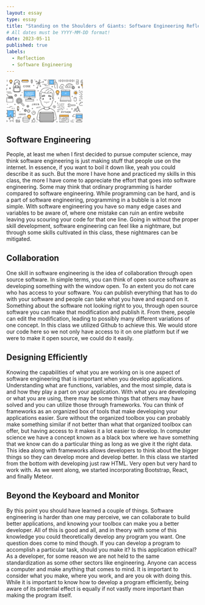 ```yaml
---
layout: essay
type: essay
title: "Standing on the Shoulders of Giants: Software Engineering Reflection"
# All dates must be YYYY-MM-DD format!
date: 2023-05-11
published: true
labels:
  - Reflection
  - Software Engineering
---
```


<img width="200px" class="rounded float-start pe-4" src="../img/Software-Engineering/top.png">

## Software Engineering
People, at least me when I first decided to pursue computer science, may think software engineering is just making stuff that people use on the internet. In essence, if you want to boil it down like, yeah you could describe it as such. But the more I have hone and practiced my skills in this class, the more I have come to appreciate the effort that goes into software engineering. Some may think that ordinary programming is harder compared to software engineering. While programming can be hard, and is a part of software engineering, programming in a bubble is a lot more simple. With software engineering you have so many edge cases and variables to be aware of, where one mistake can ruin an entire website leaving you scouring your code for that one line. Going in without the proper skill development, software engineering can feel like a nightmare, but through some skills cultivated in this class, these nightmares can be mitigated. 

## Collaboration
One skill in software engineering is the idea of collaboration through open source software. In simple terms, you can think of open source software as developing something with the window open. To an extent you do not care who has access to your software. You can publish everything that has to do with your software and people can take what you have and expand on it. Something about the software not looking right to you, through open source software you can make that modification and publish it. From there, people can edit the modification, leading to possibly many different variations of one concept. In this class we utilized Github to achieve this. We would store our code here so we not only have access to it on one platform but if we were to make it open source, we could do it easily. 

## Designing Efficiently 
Knowing the capabilities of what you are working on is one aspect of software engineering that is important when you develop applications. Understanding what are functions, variables, and the most simple, data is and how they play a part on your application. With what you are developing or what you are using, there may be some things that others may have solved and you can utilize those through frameworks. You can think of frameworks as an organized box of tools that make developing your applications easier. Sure without the organized toolbox you can probably make something similar if not better than what that organized toolbox can offer, but having access to it makes it a lot easier to develop. In computer science we have a concept known as a black box where we have something that we know can do a particular thing as long as we give it the right data. This idea along with frameworks allows developers to think about the bigger things so they can develop more and develop better. In this class we started from the bottom with developing just raw HTML. Very open but very hard to work with. As we went along, we started incorporating Bootstrap, React, and finally Meteor. 

## Beyond the Keyboard and Monitor
By this point you should have learned a couple of things. Software engineering is harder than one may perceive, we can collaborate to build better applications, and knowing your toolbox can make you a better developer. All of this is good and all, and in theory with some of this knowledge you could theoretically develop any program you want. One question does come to mind though. If you can develop a program to accomplish a particular task, should you make it? Is this application ethical? As a developer, for some reason we are not held to the same standardization as some other sectors like engineering. Anyone can access a computer and make anything that comes to mind. It is important to consider what you make, where you work, and are you ok with doing this. While it is important to know how to develop a program efficiently, being aware of its potential effect is equally if not vastly more important than making the program itself.  




